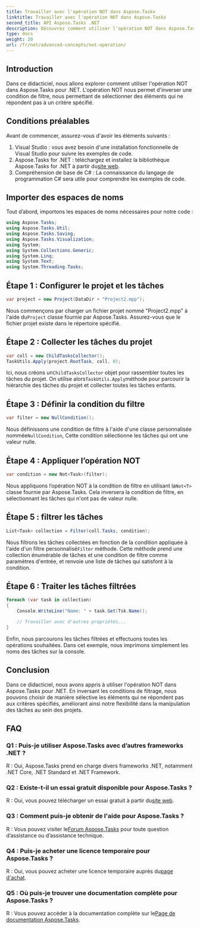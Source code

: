 ```yaml
---
title: Travailler avec l'opération NOT dans Aspose.Tasks
linktitle: Travailler avec l'opération NOT dans Aspose.Tasks
second_title: API Aspose.Tasks .NET
description: Découvrez comment utiliser l'opération NOT dans Aspose.Tasks pour .NET pour filtrer efficacement les tâches. Améliorez dès maintenant vos capacités de gestion de projet.
type: docs
weight: 20
url: /fr/net/advanced-concepts/not-operation/
---
```

## Introduction

Dans ce didacticiel, nous allons explorer comment utiliser l'opération NOT dans Aspose.Tasks pour .NET. L'opération NOT nous permet d'inverser une condition de filtre, nous permettant de sélectionner des éléments qui ne répondent pas à un critère spécifié.

## Conditions préalables

Avant de commencer, assurez-vous d'avoir les éléments suivants :

1. Visual Studio : vous avez besoin d'une installation fonctionnelle de Visual Studio pour suivre les exemples de code.
2.  Aspose.Tasks for .NET : téléchargez et installez la bibliothèque Aspose.Tasks for .NET à partir du[site web](https://releases.aspose.com/tasks/net/).
3. Compréhension de base de C# : La connaissance du langage de programmation C# sera utile pour comprendre les exemples de code.

## Importer des espaces de noms

Tout d’abord, importons les espaces de noms nécessaires pour notre code :

```csharp
using Aspose.Tasks;
using Aspose.Tasks.Util;
using Aspose.Tasks.Saving;
using Aspose.Tasks.Visualization;
using System;
using System.Collections.Generic;
using System.Linq;
using System.Text;
using System.Threading.Tasks;
```

## Étape 1 : Configurer le projet et les tâches

```csharp
var project = new Project(DataDir + "Project2.mpp");
```

 Nous commençons par charger un fichier projet nommé "Project2.mpp" à l'aide du`Project` classe fournie par Aspose.Tasks. Assurez-vous que le fichier projet existe dans le répertoire spécifié.

## Étape 2 : Collecter les tâches du projet

```csharp
var coll = new ChildTasksCollector();
TaskUtils.Apply(project.RootTask, coll, 0);
```

 Ici, nous créons un`ChildTasksCollector` objet pour rassembler toutes les tâches du projet. On utilise alors`TaskUtils.Apply`méthode pour parcourir la hiérarchie des tâches du projet et collecter toutes les tâches enfants.

## Étape 3 : Définir la condition du filtre

```csharp
var filter = new NullCondition();
```

 Nous définissons une condition de filtre à l'aide d'une classe personnalisée nommée`NullCondition`, Cette condition sélectionne les tâches qui ont une valeur nulle.

## Étape 4 : Appliquer l’opération NOT

```csharp
var condition = new Not<Task>(filter);
```

 Nous appliquons l’opération NOT à la condition de filtre en utilisant la`Not<T>` classe fournie par Aspose.Tasks. Cela inversera la condition de filtre, en sélectionnant les tâches qui n'ont pas de valeur nulle.

## Étape 5 : filtrer les tâches

```csharp
List<Task> collection = Filter(coll.Tasks, condition);
```

 Nous filtrons les tâches collectées en fonction de la condition appliquée à l'aide d'un filtre personnalisé`Filter` méthode. Cette méthode prend une collection énumérable de tâches et une condition de filtre comme paramètres d'entrée, et renvoie une liste de tâches qui satisfont à la condition.

## Étape 6 : Traiter les tâches filtrées

```csharp
foreach (var task in collection)
{
    Console.WriteLine("Name: " + task.Get(Tsk.Name));

    // Travailler avec d'autres propriétés...
}
```

Enfin, nous parcourons les tâches filtrées et effectuons toutes les opérations souhaitées. Dans cet exemple, nous imprimons simplement les noms des tâches sur la console.

## Conclusion

Dans ce didacticiel, nous avons appris à utiliser l'opération NOT dans Aspose.Tasks pour .NET. En inversant les conditions de filtrage, nous pouvons choisir de manière sélective les éléments qui ne répondent pas aux critères spécifiés, améliorant ainsi notre flexibilité dans la manipulation des tâches au sein des projets.

## FAQ

### Q1 : Puis-je utiliser Aspose.Tasks avec d’autres frameworks .NET ?

R : Oui, Aspose.Tasks prend en charge divers frameworks .NET, notamment .NET Core, .NET Standard et .NET Framework.

### Q2 : Existe-t-il un essai gratuit disponible pour Aspose.Tasks ?

 R : Oui, vous pouvez télécharger un essai gratuit à partir du[site web](https://releases.aspose.com/).

### Q3 : Comment puis-je obtenir de l'aide pour Aspose.Tasks ?

 R : Vous pouvez visiter le[Forum Aspose.Tasks](https://forum.aspose.com/c/tasks/15) pour toute question d’assistance ou d’assistance technique.

### Q4 : Puis-je acheter une licence temporaire pour Aspose.Tasks ?

 R : Oui, vous pouvez acheter une licence temporaire auprès du[page d'achat](https://purchase.aspose.com/temporary-license/).

### Q5 : Où puis-je trouver une documentation complète pour Aspose.Tasks ?

 R : Vous pouvez accéder à la documentation complète sur le[Page de documentation Aspose.Tasks](https://reference.aspose.com/tasks/net/).
